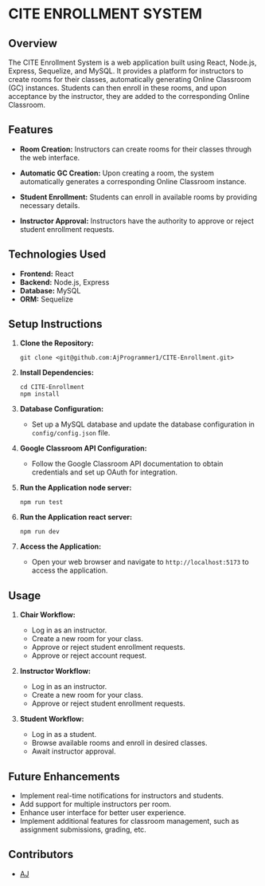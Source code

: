# CITE ENROLLMENT SYSTEM

## Overview
The CITE Enrollment System is a web application built using React, Node.js, Express, Sequelize, and MySQL. It provides a platform for instructors to create rooms for their classes, automatically generating Online Classroom (GC) instances. Students can then enroll in these rooms, and upon acceptance by the instructor, they are added to the corresponding Online Classroom.

## Features

- **Room Creation:** Instructors can create rooms for their classes through the web interface.
  
- **Automatic GC Creation:** Upon creating a room, the system automatically generates a corresponding Online Classroom instance.

- **Student Enrollment:** Students can enroll in available rooms by providing necessary details.

- **Instructor Approval:** Instructors have the authority to approve or reject student enrollment requests.

## Technologies Used

- **Frontend:** React
- **Backend:** Node.js, Express
- **Database:** MySQL
- **ORM:** Sequelize

## Setup Instructions

1. **Clone the Repository:**
   ```
   git clone <git@github.com:AjProgrammer1/CITE-Enrollment.git>
   ```

2. **Install Dependencies:**
   ```
   cd CITE-Enrollment
   npm install
   ```

3. **Database Configuration:**
   - Set up a MySQL database and update the database configuration in `config/config.json` file.

4. **Google Classroom API Configuration:**
   - Follow the Google Classroom API documentation to obtain credentials and set up OAuth for integration.

5. **Run the Application node server:**
   ```
   npm run test
   ```
6. **Run the Application react server:**
   ```
   npm run dev
   ```

7. **Access the Application:**
   - Open your web browser and navigate to `http://localhost:5173` to access the application.

## Usage

1. **Chair Workflow:**
   - Log in as an instructor.
   - Create a new room for your class.
   - Approve or reject student enrollment requests.
   - Approve or reject account request.

2. **Instructor Workflow:**
   - Log in as an instructor.
   - Create a new room for your class.
   - Approve or reject student enrollment requests.

3. **Student Workflow:**
   - Log in as a student.
   - Browse available rooms and enroll in desired classes.
   - Await instructor approval.

## Future Enhancements

- Implement real-time notifications for instructors and students.
- Add support for multiple instructors per room.
- Enhance user interface for better user experience.
- Implement additional features for classroom management, such as assignment submissions, grading, etc.

## Contributors

- [AJ](https://github.com/AjProgrammer1)
